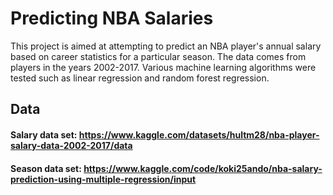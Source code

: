 # Predicting NBA Salaries

This project is aimed at attempting to predict an NBA player's annual salary based on career statistics for a particular season. The data comes from players in the years 2002-2017. Various machine learning algorithms were tested such as linear regression and random forest regression. 

## Data

#### Salary data set: https://www.kaggle.com/datasets/hultm28/nba-player-salary-data-2002-2017/data
#### Season data set: https://www.kaggle.com/code/koki25ando/nba-salary-prediction-using-multiple-regression/input

